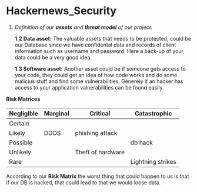 # Hackernews_Security

1. _Definition of our **assets** and **threat model** of our project:_
    
    **1.2 Data asset:**
The valuable assets that needs to be protected, could be our Database since we have confidental data and records of client information such as username and password. Here a back-up of your data could be a very good idea. 
    
    **1.3 Software asset:** 
Another asset could be if someone gets access to your code, they could get an idea of how code works and do some malicius stuff and find some vulnerabilities. Generely if an hacker has access to your application valnerabilities can be found easily. 

**Risk Matrices**

| Negligible | Marginal |Critical |Catastrophic|
| --- | --- | --- | --- |
| Certain |  |  |  |  |
| Likely | DDOS | phishing attack |  |  |
| Possible |  |  | db hack |  |
| Unlikely |  | Theft of hardware |  |  |
| Rare |  |  | Lightning strikes |  |

According to our **Risk Matrix** the worst thing that could happen to us is that if our DB is hacked, that could lead to that we would loose data.  

